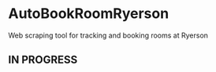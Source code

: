 # AutoBookRoomRyerson
Web scraping tool for tracking and booking rooms at Ryerson


## IN PROGRESS


